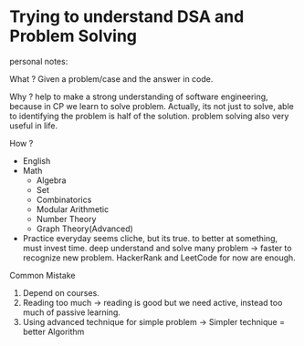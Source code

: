 # Trying to understand DSA and Problem Solving

personal notes:

What ?
Given a problem/case and the answer in code.

Why ? 
help to make a strong understanding of software engineering, because in CP we learn to solve problem. 
Actually, its not just to solve, able to identifying the problem is half of the solution.
problem solving also very useful in life.

How ?
- English
- Math
    - Algebra
    - Set
    - Combinatorics
    - Modular Arithmetic
    - Number Theory
    - Graph Theory(Advanced)
- Practice everyday
    seems cliche, but its true. 
    to better at something, must invest time.
    deep understand and solve many problem → faster to recognize new problem.
    HackerRank and LeetCode for now are enough.
    

Common Mistake
1. Depend on courses.
2. Reading too much → reading is good but we need active, instead too much of passive learning.
3. Using advanced technique for simple problem -> Simpler technique = better Algorithm
